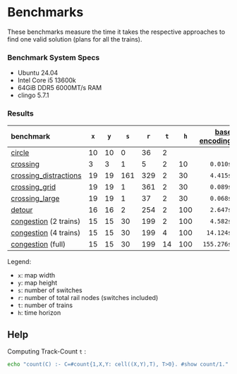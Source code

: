 # Benchmarks

These benchmarks measure the time it takes the respective approaches to find one valid solution (plans for all the trains).

### Benchmark System Specs

+ Ubuntu 24.04
+ Intel Core i5 13600k
+ 64GiB DDR5 6000MT/s RAM
+ clingo 5.7.1

### Results

| benchmark                                                      | `x` | `y` | `s` | `r` | `t` | `h` | [base encoding](../encodings/rail_new_actions.lp) | flatgraph |     speedup |
|:---------------------------------------------------------------|-----|-----|-----|-----|-----|-----|--------------------------------------------------:|----------:|------------:|
| [circle](./artificial/circle.lp)                               | 10  | 10  | 0   | 36  | 2   |     |                                                   |           |             |
| [crossing](./artificial/crossing.lp)                           | 3   | 3   | 1   | 5   | 2   | 10  |                                          `0.010s` | `0.0045s` |   `2.22` 🔼 |
| [crossing_distractions](./artificial/crossing_distractions.lp) | 19  | 19  | 161 | 329 | 2   | 30  |                                          `4.415s` | `0.1620s` |  `27.25` 🔼 |
| [crossing_grid](./artificial/crossing_grid.lp)                 | 19  | 19  | 1   | 361 | 2   | 30  |                                          `0.089s` | `0.1774s` |   `0.50` 🔻 |
| [crossing_large](./artificial/crossing_large.lp)               | 19  | 19  | 1   | 37  | 2   | 30  |                                          `0.068s` | `0.0188s` |   `3.62` 🔼 |
| [detour](./artificial/detour.lp)                               | 16  | 16  | 2   | 254 | 2   | 100 |                                          `2.647s` | `0.0912s` |  `29.02` 🔼 |
| [congestion](./artificial/congestion.lp) (2 trains)            | 15  | 15  | 30  | 199 | 2   | 100 |                                          `4.582s` | `0.0528s` |  `86.78` 🔼 |
| [congestion](./artificial/congestion.lp) (4 trains)            | 15  | 15  | 30  | 199 | 4   | 100 |                                         `14.124s` | `0.0929s` | `152.03` 🔼 |
| [congestion](./artificial/congestion.lp) (full)                | 15  | 15  | 30  | 199 | 14  | 100 |                                        `155.276s` | `0.7398s` | `209.89` 🔼 |

Legend:
+ `x`: map width
+ `y`: map height
+ `s`: number of switches
+ `r`: number of total rail nodes (switches included)
+ `t`: number of trains
+ `h`: time horizon

## Help

Computing Track-Count `t` :

```bash
echo "count(C) :- C=#count{1,X,Y: cell((X,Y),T), T>0}. #show count/1." | clingo - <INSTANCE>
```